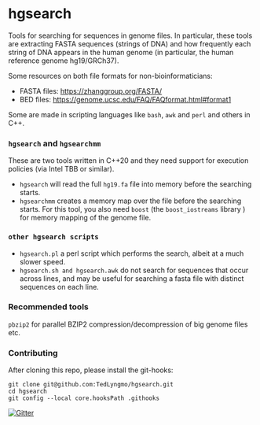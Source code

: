 # hgsearch
Tools for searching for sequences in genome files. In particular, these tools are extracting FASTA sequences (strings of DNA) and how frequently each string of DNA appears in the human genome (in particular, the human reference genome hg19/GRCh37).

Some resources on both file formats for non-bioinformaticians: 
- FASTA files: https://zhanggroup.org/FASTA/
- BED files: https://genome.ucsc.edu/FAQ/FAQformat.html#format1


Some are made in scripting languages like `bash`, `awk` and `perl` and others in C++.

### `hgsearch` and `hgsearchmm`

These are two tools written in C++20 and they need support for execution policies (via Intel TBB or similar).

* `hgsearch` will read the full `hg19.fa` file into memory before the searching starts.
* `hgsearchmm` creates a memory map over the file before the searching starts. For this tool, you also need `boost` (the `boost_iostreams` library ) for memory mapping of the genome file.

### `other hgsearch scripts`

* `hgsearch.pl` a perl script which performs the search, albeit at a much slower speed.
* `hgsearch.sh and hgsearch.awk` do not search for sequences that occur across lines, and may be useful for searching a fasta file with distinct sequences on each line. 

### Recommended tools

`pbzip2` for parallel BZIP2 compression/decompression of big genome files etc.

### Contributing

After cloning this repo, please install the git-hooks:
```
git clone git@github.com:TedLyngmo/hgsearch.git
cd hgsearch
git config --local core.hooksPath .githooks
```

[![Gitter](https://badges.gitter.im/hgsearch/community.svg)](https://gitter.im/hgsearch/community?utm_source=badge&utm_medium=badge&utm_campaign=pr-badge)
